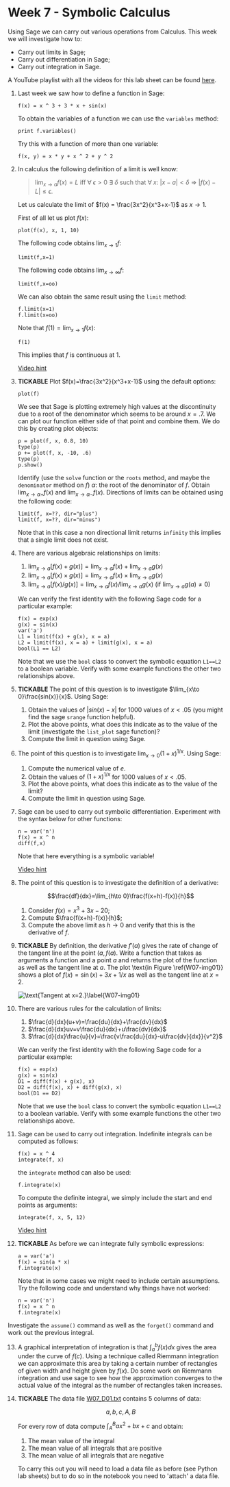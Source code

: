 # Week 7 - Symbolic Calculus

Using Sage we can carry out various operations from Calculus. This week we will investigate how to:

- Carry out limits in Sage;
- Carry out differentiation in Sage;
- Carry out integration in Sage.

A YouTube playlist with all the videos for this lab sheet can be found [here](http://www.youtube.com/playlist?list=PLnC5h3PY-znz1cih4_2b7QvVZaqPnE7m4).

1. Last week we saw how to define a function in Sage:

    ~~~{.python}
    f(x) = x ^ 3 + 3 * x + sin(x)
    ~~~

    To obtain the variables of a function we can use the `variables` method:

    ~~~{.python}
    print f.variables()
    ~~~

    Try this with a function of more than one variable:

    ~~~{.python}
    f(x, y) = x * y + x ^ 2 + y ^ 2
    ~~~

2. In calculus the following definition of a limit is well know:

    >  $\lim_{x\to a}f(x)=L$ iff $\forall\; \epsilon>0$ $\exists$ $\delta$ such that $\forall\; x$: $|x-a|<\delta$ $\Rightarrow$ $|f(x)-L|\leq \epsilon$.

    Let us calculate the limit of $f(x) = \frac{3x^2}{x^3+x-1}$ as $x\to 1$.

    First of all let us plot $f(x)$:

    ~~~{.python}
    plot(f(x), x, 1, 10)
    ~~~

    The following code obtains $\lim_{x\to 1}f$:

    ~~~{.python}
    limit(f,x=1)
    ~~~

    The following code obtains $\lim_{x\to \infty}f$:

    ~~~{.python}
    limit(f,x=oo)
    ~~~

    We can also obtain the same result using the `limit` method:

    ~~~{.python}
    f.limit(x=1)
    f.limit(x=oo)
    ~~~

    Note that $f(1)=\lim_{x\to 1}f(x)$:

    ~~~{.python}
    f(1)
    ~~~

    This implies that $f$ is continuous at 1.

    [Video hint](http://youtu.be/-br9qoY9QbM)

3. **TICKABLE** Plot $f(x)=\frac{3x^2}{x^3+x-1}$ using the default options:

    ~~~{.python}
    plot(f)
    ~~~

    We see that Sage is plotting extremely high values at the discontinuity due to a root of the denominator which seems to be around $x=.7$. We can plot our function either side of that point and combine them. We do this by creating plot objects:

    ~~~{.python}
    p = plot(f, x, 0.8, 10)
    type(p)
    p += plot(f, x, -10, .6)
    type(p)
    p.show()
    ~~~

    Identify (use the `solve` function or the `roots` method, and maybe the `denominator` method on $f$) $\alpha$: the root of the denominator of $f$. Obtain $\lim_{x\to\alpha +}f(x)$ and $\lim_{x\to\alpha -}f(x)$. Directions of limits can be obtained using the following code:

    ~~~{.python}
    limit(f, x=??, dir="plus")
    limit(f, x=??, dir="minus")
    ~~~

    Note that in this case a non directional limit returns `infinity` this implies that a single limit does not exist.

4. There are various algebraic relationships on limits:

    1. $\lim_{x\to a}[f(x)+g(x)]=\lim_{x\to a}f(x) + \lim_{x\to a}g(x)$
    2. $\lim_{x\to a}[f(x)\times g(x)]=\lim_{x\to a}f(x) \times \lim_{x\to a}g(x)$
    3. $\lim_{x\to a}[f(x)/g(x)]=\lim_{x\to a}f(x) / \lim_{x\to a}g(x)$ (if $\lim_{x\to a}g(a)\ne 0$)


    We can verify the first identity with the following Sage code for a particular example:

    ~~~{.python}
    f(x) = exp(x)
    g(x) = sin(x)
    var('a')
    L1 = limit(f(x) + g(x), x = a)
    L2 = limit(f(x), x = a) + limit(g(x), x = a)
    bool(L1 == L2)
    ~~~

    Note that we use the `bool` class to convert the symbolic equation `L1==L2` to a boolean variable. Verify with some example functions the other two relationships above.

5. **TICKABLE** The point of this question is to investigate $\lim_{x\to 0}\frac{sin(x)}{x}$. Using Sage:

    1. Obtain the values of $|sin(x)-x|$ for 1000 values of $x<.05$ (you might find the sage `srange` function helpful).
    2. Plot the above points, what does this indicate as to the value of the limit (investigate the `list_plot` sage function)?
    3. Compute the limit in question using Sage.

6. The point of this question is to investigate $\lim_{x\to 0}(1+x)^{1/x}$. Using Sage:

    1. Compute the numerical value of $e$.
    2. Obtain the values of $(1+x)^{1/x}$ for 1000 values of $x<.05$.
    3. Plot the above points, what does this indicate as to the value of the limit?
    4. Compute the limit in question using Sage.

7. Sage can be used to carry out symbolic differentiation. Experiment with the syntax below for other functions:

    ~~~{.python}
    n = var('n')
    f(x) = x ^ n
    diff(f,x)
    ~~~

    Note that here everything is a symbolic variable!

    [Video hint](http://youtu.be/FbxioEG9kzM)

8. The point of this question is to investigate the definition of a derivative:

    $$\frac{df}{dx}=\lim_{h\to 0}\frac{f(x+h)-f(x)}{h}$$

    1. Consider $f(x) = x^3 + 3x - 20$;
    2. Compute $\frac{f(x+h)-f(x)}{h}$;
    3. Compute the above limit as $h\to 0$ and verify that this is the derivative of $f$.

9. **TICKABLE** By definition, the derivative $f'(a)$ gives the rate of change of the tangent line at the point $(a,f(a)$. Write a function that takes as arguments a function and a point $a$ and returns the plot of the function as well as the tangent line at $a$. The plot \text{in Figure \ref{W07-img01}} shows a plot of $f(x)=\sin(x)+3x+1/x$ as well as the tangent line at $x=2$.

    ![\text{Tangent at $x=2$.}\label{W07-img01}](./Images/W07-img01.png)

10. There are various rules for the calculation of limits:

    1. $\frac{d}{dx}(u+v)=\frac{du}{dx}+\frac{dv}{dx}$
    2. $\frac{d}{dx}uv=v\frac{du}{dx}+u\frac{dv}{dx}$
    3. $\frac{d}{dx}\frac{u}{v}=\frac{v\frac{du}{dx}-u\frac{dv}{dx}}{v^2}$


    We can verify the first identity with the following Sage code for a particular example:

    ~~~{.python}
    f(x) = exp(x)
    g(x) = sin(x)
    D1 = diff(f(x) + g(x), x)
    D2 = diff(f(x), x) + diff(g(x), x)
    bool(D1 == D2)
    ~~~

    Note that we use the `bool` class to convert the symbolic equation `L1==L2` to a boolean variable. Verify with some example functions the other two relationships above.

11. Sage can be used to carry out integration. Indefinite integrals can be computed as follows:

    ~~~{.python}
    f(x) = x ^ 4
    integrate(f, x)
    ~~~

    the `integrate` method can also be used:

    ~~~{.python}
    f.integrate(x)
    ~~~

    To compute the definite integral, we simply include the start and end points as arguments:

    ~~~{.python}
    integrate(f, x, 5, 12)
    ~~~

    [Video hint](http://youtu.be/wQEk0h5kg50)

12. **TICKABLE** As before we can integrate fully symbolic expressions:

    ~~~{.python}
    a = var('a')
    f(x) = sin(a * x)
    f.integrate(x)
    ~~~

    Note that in some cases we might need to include certain assumptions. Try the following code and understand why things have not worked:

    ~~~{.python}
    n = var('n')
    f(x) = x ^ n
    f.integrate(x)
    ~~~

   Investigate the `assume()` command as well as the `forget()` command and work out the previous integral.

13. A graphical interpretation of integration is that $\int_a^bf(x)dx$ gives the area under the curve of $f(c)$. Using a technique called Riemmann integration we can approximate this area by taking a certain number of rectangles of given width and height given by $f(x)$. Do some work on Riemmann integration and use sage to see how the approximation converges to the actual value of the integral as the number of rectangles taken increases.

15. **TICKABLE** The data file [W07_D01.txt](./Data/W07_D01.txt) contains 5 columns of data:

    $$a,b,c,A,B$$

    For every row of data compute $\int_{A}^{B}ax^2+bx+c$ and obtain:

    1. The mean value of the integral
    2. The mean value of all integrals that are positive
    3. The mean value of all integrals that are negative

    To carry this out you will need to load a data file as before (see Python lab sheets) but to do so in the notebook you need to 'attach' a data file.
